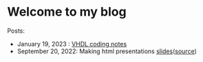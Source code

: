 # Welcome to my blog

Posts:

- January 19, 2023  : [VHDL coding notes](articles/vhdl/vhdl_notes.md)
- September 20, 2022: Making html presentations [slides](https://sophiasage.github.io/blog/articles/revealjs/slides.html)([source](articles/revealjs/main.md))
